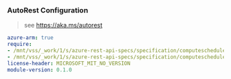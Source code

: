 ### AutoRest Configuration

> see https://aka.ms/autorest

``` yaml
azure-arm: true
require:
- /mnt/vss/_work/1/s/azure-rest-api-specs/specification/computeschedule/resource-manager/readme.md
- /mnt/vss/_work/1/s/azure-rest-api-specs/specification/computeschedule/resource-manager/readme.go.md
license-header: MICROSOFT_MIT_NO_VERSION
module-version: 0.1.0

```